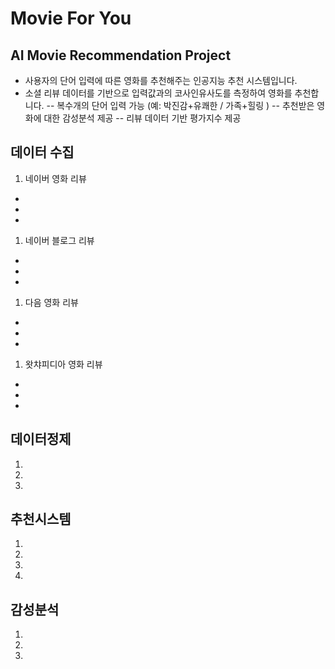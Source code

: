 # Movie For You
## AI Movie Recommendation Project
 - 사용자의 단어 입력에 따른 영화를 추천해주는 인공지능 추천 시스템입니다.
 - 소셜 리뷰 데이터를 기반으로 입력값과의 코사인유사도를 측정하여 영화를 추천합니다.
  -- 복수개의 단어 입력 가능 (예: 박진감+유쾌한 / 가족+힐링 )
  -- 추천받은 영화에 대한 감성분석 제공
  -- 리뷰 데이터 기반 평가지수 제공
## 데이터 수집
1. 네이버 영화 리뷰
  -
  -
  -
1. 네이버 블로그 리뷰
  -
  -
  -
1. 다음 영화 리뷰
  -
  -
  -
1. 왓챠피디아 영화 리뷰
  -
  -
  -
## 데이터정제
1. 
2.   
3. 
## 추천시스템
1. 
2. 
3.   
4. 
## 감성분석 
1. 
2.  
3.   